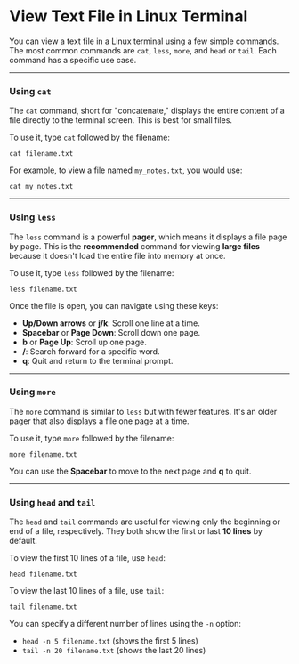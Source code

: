 # View Text File in Linux Terminal

You can view a text file in a Linux terminal using a few simple commands. The most common commands are `cat`, `less`, `more`, and `head` or `tail`. Each command has a specific use case.

***

### Using `cat`

The `cat` command, short for "concatenate," displays the entire content of a file directly to the terminal screen. This is best for small files.

To use it, type `cat` followed by the filename:

`cat filename.txt`

For example, to view a file named `my_notes.txt`, you would use:

`cat my_notes.txt`

***

### Using `less`

The `less` command is a powerful **pager**, which means it displays a file page by page. This is the **recommended** command for viewing **large files** because it doesn't load the entire file into memory at once.

To use it, type `less` followed by the filename:

`less filename.txt`

Once the file is open, you can navigate using these keys:

* **Up/Down arrows** or **j/k**: Scroll one line at a time.
* **Spacebar** or **Page Down**: Scroll down one page.
* **b** or **Page Up**: Scroll up one page.
* **/**: Search forward for a specific word.
* **q**: Quit and return to the terminal prompt.

***

### Using `more`

The `more` command is similar to `less` but with fewer features. It's an older pager that also displays a file one page at a time.

To use it, type `more` followed by the filename:

`more filename.txt`

You can use the **Spacebar** to move to the next page and **q** to quit.

***

### Using `head` and `tail`

The `head` and `tail` commands are useful for viewing only the beginning or end of a file, respectively. They both show the first or last **10 lines** by default.

To view the first 10 lines of a file, use `head`:

`head filename.txt`

To view the last 10 lines of a file, use `tail`:

`tail filename.txt`

You can specify a different number of lines using the `-n` option:

* `head -n 5 filename.txt` (shows the first 5 lines)
* `tail -n 20 filename.txt` (shows the last 20 lines)